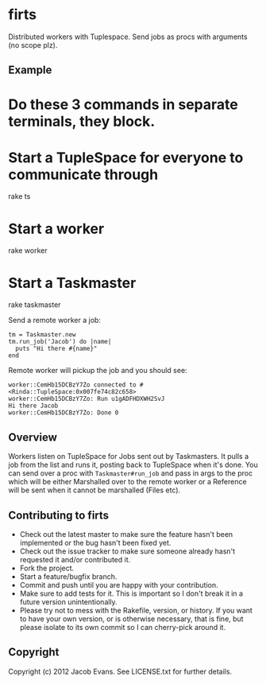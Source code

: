 # firts

Distributed workers with Tuplespace. Send jobs as procs with arguments (no scope plz).

## Example

   # Do these 3 commands in separate terminals, they block.
   # Start a TupleSpace for everyone to communicate through
   rake ts
   # Start a worker
   rake worker
   # Start a Taskmaster
   rake taskmaster

Send a remote worker a job:

    tm = Taskmaster.new
    tm.run_job('Jacob') do |name|
      puts "Hi there #{name}"
    end

Remote worker will pickup the job and you should see:

    worker::CemHb15DCBzY7Zo connected to #<Rinda::TupleSpace:0x007fe74c82c658>
    worker::CemHb15DCBzY7Zo: Run u1gADFHDXWH2SvJ
    Hi there Jacob
    worker::CemHb15DCBzY7Zo: Done 0

## Overview
Workers listen on TupleSpace for Jobs sent out by Taskmasters. It pulls a job from the list and runs it, posting back to TupleSpace when it's done. You can send over a proc with `Taskmaster#run_job` and pass in args to the proc which will be either Marshalled over to the remote worker or a Reference will be sent when it cannot be marshalled (Files etc).

## Contributing to firts
 
* Check out the latest master to make sure the feature hasn't been implemented or the bug hasn't been fixed yet.
* Check out the issue tracker to make sure someone already hasn't requested it and/or contributed it.
* Fork the project.
* Start a feature/bugfix branch.
* Commit and push until you are happy with your contribution.
* Make sure to add tests for it. This is important so I don't break it in a future version unintentionally.
* Please try not to mess with the Rakefile, version, or history. If you want to have your own version, or is otherwise necessary, that is fine, but please isolate to its own commit so I can cherry-pick around it.

## Copyright

Copyright (c) 2012 Jacob Evans. See LICENSE.txt for
further details.

